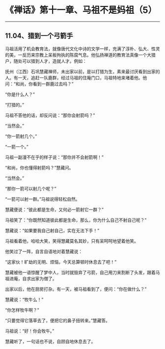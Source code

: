 # 《禅话》第十一章、马祖不是妈祖（5）

------

## 11.04、猎到一个弓箭手

马祖活用了机会教育法，就像唐代文化中诗的文学一样，充满了淳朴、弘大、性灵的美，一反历来宗教上呆板拘执的陈腐气息。他弘扬禅道的教育法真像一个大猎户，随处可以猎到人才，造就人才。例如：

抚州（江西）石巩慧藏禅师，未出家以前，是以打猎为生，素来最讨厌看到出家的人。有一天，追赶一队鹿群，经过马祖的住庵门口，马祖特地来堵着他。他问：“和尚，你看到一群鹿过去吗？”

“你是什么人？”

“打猎的。”

马祖不答他的话，却反问说：“那你会射箭吗？”

“当然会。”

“你一箭射几个。”

“一箭一个。”

马祖一副漫不在乎的样子说：“那你并不会射箭啊！”

“和尚，你也懂得射箭吗？”慧藏问。

“当然会。”

“那你一箭可以射几个呢？”

“一箭可以射一群。”马祖说得轻松自然。

慧藏便说：“彼此都是生命，又何必一箭射它一群？”

马祖笑了：“你既然知道彼此都是生命，那么，你为什么自己不射自己呢？”

慧藏说：“如果要我自己射自己，实在无法下手！”

马祖看着他，哈哈大笑，笑得慧藏莫名其妙，只有呆呵呵地望着他笑。

他笑过了一阵，自言自语地对着慧藏说：

“这家伙！旷劫的无明、烦恼，今天总算顿时休息去了吧！”

慧藏被他一语惊醒了梦中人，当时就毁弃了弓箭，自己用刀来割断了头发，跟着马祖进庵，自求出家为僧了。

出家以后，他在厨房打杂。有一天，被马祖看到了，便问：“你在做什么？”

慧藏说：“牧牛么！”

“你怎样牧牛啊？”

“只要觉得它落草去了，便把它的鼻子扭转来。”慧藏答。

马祖说：“好！你会牧牛。”

慧藏听了，一句话也不说，自顾自地休息去了。

